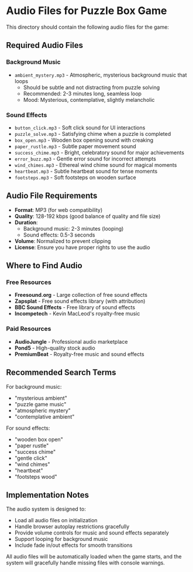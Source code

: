 # Audio Files for Puzzle Box Game

This directory should contain the following audio files for the game:

## Required Audio Files

### Background Music
- `ambient_mystery.mp3` - Atmospheric, mysterious background music that loops
  - Should be subtle and not distracting from puzzle solving
  - Recommended: 2-3 minutes long, seamless loop
  - Mood: Mysterious, contemplative, slightly melancholic

### Sound Effects
- `button_click.mp3` - Soft click sound for UI interactions
- `puzzle_solve.mp3` - Satisfying chime when a puzzle is completed
- `box_open.mp3` - Wooden box opening sound with creaking
- `paper_rustle.mp3` - Subtle paper movement sound
- `success_chime.mp3` - Bright, celebratory sound for major achievements
- `error_buzz.mp3` - Gentle error sound for incorrect attempts
- `wind_chimes.mp3` - Ethereal wind chime sound for magical moments
- `heartbeat.mp3` - Subtle heartbeat sound for tense moments
- `footsteps.mp3` - Soft footsteps on wooden surface

## Audio File Requirements

- **Format**: MP3 (for web compatibility)
- **Quality**: 128-192 kbps (good balance of quality and file size)
- **Duration**: 
  - Background music: 2-3 minutes (looping)
  - Sound effects: 0.5-3 seconds
- **Volume**: Normalized to prevent clipping
- **License**: Ensure you have proper rights to use the audio

## Where to Find Audio

### Free Resources
- **Freesound.org** - Large collection of free sound effects
- **Zapsplat** - Free sound effects library (with attribution)
- **BBC Sound Effects** - Free library of sound effects
- **Incompetech** - Kevin MacLeod's royalty-free music

### Paid Resources
- **AudioJungle** - Professional audio marketplace
- **Pond5** - High-quality stock audio
- **PremiumBeat** - Royalty-free music and sound effects

## Recommended Search Terms

For background music:
- "mysterious ambient"
- "puzzle game music"
- "atmospheric mystery"
- "contemplative ambient"

For sound effects:
- "wooden box open"
- "paper rustle"
- "success chime"
- "gentle click"
- "wind chimes"
- "heartbeat"
- "footsteps wood"

## Implementation Notes

The audio system is designed to:
- Load all audio files on initialization
- Handle browser autoplay restrictions gracefully
- Provide volume controls for music and sound effects separately
- Support looping for background music
- Include fade in/out effects for smooth transitions

All audio files will be automatically loaded when the game starts, and the system will gracefully handle missing files with console warnings.
